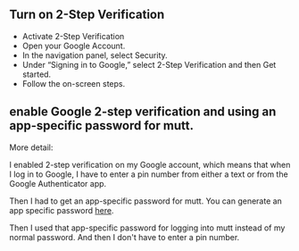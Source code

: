 ## Turn on 2-Step Verification

- Activate 2-Step Verification
- Open your Google Account.
- In the navigation panel, select Security.
- Under “Signing in to Google,” select 2-Step Verification and then Get started.
- Follow the on-screen steps.


## enable Google 2-step verification and using an app-specific password for mutt.

More detail:

I enabled 2-step verification on my Google account, which means that when I log in to Google, I have to enter a pin number from either a text or from the Google Authenticator app.

Then I had to get an app-specific password for mutt. You can generate an app specific password [here](https://security.google.com/settings/security/apppasswords).

Then I used that app-specific password for logging into mutt instead of my normal password. And then I don't have to enter a pin number.
